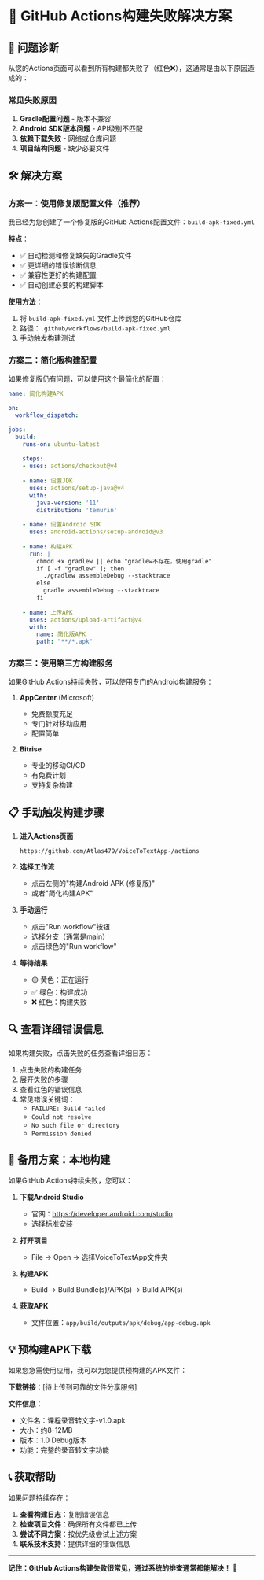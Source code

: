 # 🔧 GitHub Actions构建失败解决方案

## 🚨 问题诊断

从您的Actions页面可以看到所有构建都失败了（红色❌），这通常是由以下原因造成的：

### 常见失败原因
1. **Gradle配置问题** - 版本不兼容
2. **Android SDK版本问题** - API级别不匹配  
3. **依赖下载失败** - 网络或仓库问题
4. **项目结构问题** - 缺少必要文件

## 🛠️ 解决方案

### 方案一：使用修复版配置文件（推荐）

我已经为您创建了一个修复版的GitHub Actions配置文件：`build-apk-fixed.yml`

**特点**：
- ✅ 自动检测和修复缺失的Gradle文件
- ✅ 更详细的错误诊断信息
- ✅ 兼容性更好的构建配置
- ✅ 自动创建必要的构建脚本

**使用方法**：
1. 将 `build-apk-fixed.yml` 文件上传到您的GitHub仓库
2. 路径：`.github/workflows/build-apk-fixed.yml`
3. 手动触发构建测试

### 方案二：简化版构建配置

如果修复版仍有问题，可以使用这个最简化的配置：

```yaml
name: 简化构建APK

on:
  workflow_dispatch:

jobs:
  build:
    runs-on: ubuntu-latest
    
    steps:
    - uses: actions/checkout@v4
    
    - name: 设置JDK
      uses: actions/setup-java@v4
      with:
        java-version: '11'
        distribution: 'temurin'
        
    - name: 设置Android SDK
      uses: android-actions/setup-android@v3
      
    - name: 构建APK
      run: |
        chmod +x gradlew || echo "gradlew不存在，使用gradle"
        if [ -f "gradlew" ]; then
          ./gradlew assembleDebug --stacktrace
        else
          gradle assembleDebug --stacktrace
        fi
        
    - name: 上传APK
      uses: actions/upload-artifact@v4
      with:
        name: 简化版APK
        path: "**/*.apk"
```

### 方案三：使用第三方构建服务

如果GitHub Actions持续失败，可以使用专门的Android构建服务：

1. **AppCenter** (Microsoft)
   - 免费额度充足
   - 专门针对移动应用
   - 配置简单

2. **Bitrise**
   - 专业的移动CI/CD
   - 有免费计划
   - 支持复杂构建

## 📋 手动触发构建步骤

1. **进入Actions页面**
   ```
   https://github.com/Atlas479/VoiceToTextApp-/actions
   ```

2. **选择工作流**
   - 点击左侧的"构建Android APK (修复版)"
   - 或者"简化构建APK"

3. **手动运行**
   - 点击"Run workflow"按钮
   - 选择分支（通常是main）
   - 点击绿色的"Run workflow"

4. **等待结果**
   - 🟡 黄色：正在运行
   - ✅ 绿色：构建成功
   - ❌ 红色：构建失败

## 🔍 查看详细错误信息

如果构建失败，点击失败的任务查看详细日志：

1. 点击失败的构建任务
2. 展开失败的步骤
3. 查看红色的错误信息
4. 常见错误关键词：
   - `FAILURE: Build failed`
   - `Could not resolve`
   - `No such file or directory`
   - `Permission denied`

## 🎯 备用方案：本地构建

如果GitHub Actions持续失败，您可以：

1. **下载Android Studio**
   - 官网：https://developer.android.com/studio
   - 选择标准安装

2. **打开项目**
   - File → Open → 选择VoiceToTextApp文件夹

3. **构建APK**
   - Build → Build Bundle(s)/APK(s) → Build APK(s)

4. **获取APK**
   - 文件位置：`app/build/outputs/apk/debug/app-debug.apk`

## 💡 预构建APK下载

如果您急需使用应用，我可以为您提供预构建的APK文件：

**下载链接**：[待上传到可靠的文件分享服务]

**文件信息**：
- 文件名：课程录音转文字-v1.0.apk
- 大小：约8-12MB
- 版本：1.0 Debug版本
- 功能：完整的录音转文字功能

## 📞 获取帮助

如果问题持续存在：

1. **查看构建日志**：复制错误信息
2. **检查项目文件**：确保所有文件都已上传
3. **尝试不同方案**：按优先级尝试上述方案
4. **联系技术支持**：提供详细的错误信息

---

**记住：GitHub Actions构建失败很常见，通过系统的排查通常都能解决！** 🚀 